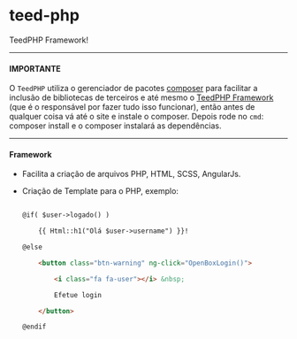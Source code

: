 # teed-php
TeedPHP Framework!

----

#### IMPORTANTE

O `TeedPHP` utiliza o gerenciador de pacotes [composer](https://getcomposer.org/) para facilitar a inclusão de bibliotecas de terceiros e até mesmo o [TeedPHP Framework](https://github.com/tadeubarbosa/teed-php-frame) (que é o responsável por fazer tudo isso funcionar), então antes de qualquer coisa vá até o site e instale o composer. Depois rode no `cmd`: composer install e o composer instalará as dependências.

----

#### Framework

- Facilita a criação de arquivos PHP, HTML, SCSS, AngularJs.

- Criação de Template para o PHP, exemplo:

    ````html

    @if( $user->logado() )

        {{ Html::h1("Olá $user->username") }}!

    @else

        <button class="btn-warning" ng-click="OpenBoxLogin()">

            <i class="fa fa-user"></i> &nbsp;

            Efetue login

        </button>

    @endif
    ````